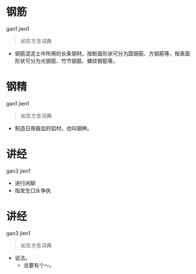# 钢筋
gan1 jien1
> 如东方言词典
- 钢筋混泥土中所用的长条钢材。按断面形状可分为圆钢筋、方钢筋等，按表面形状可分为光钢筋、竹节钢筋、螺纹钢筋等。

# 钢精
gan1 jien1
> 如东方言词典
- 制造日用器皿的铝材。也叫钢种。

# 讲经
gan3 jien1
- 进行闲聊
- 指发生口头争执

# 讲经
gan3 jien1
> 如东方言词典
- 说法。
  - 总要有个～。
